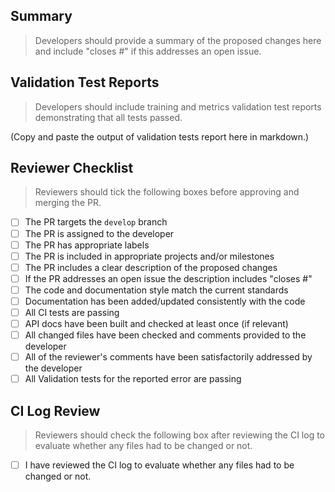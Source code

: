 ## Summary

> Developers should provide a summary of the proposed changes here and include "closes #<ISSUE NUMBER>" if this addresses an open issue.

## Validation Test Reports

> Developers should include training and metrics validation test reports demonstrating that all tests passed.

(Copy and paste the output of validation tests report here in markdown.)

## Reviewer Checklist

> Reviewers should tick the following boxes before approving and merging the PR.

- [ ] The PR targets the `develop` branch
- [ ] The PR is assigned to the developer
- [ ] The PR has appropriate labels
- [ ] The PR is included in appropriate projects and/or milestones
- [ ] The PR includes a clear description of the proposed changes
- [ ] If the PR addresses an open issue the description includes "closes #<ISSUE NUMBER>"
- [ ] The code and documentation style match the current standards
- [ ] Documentation has been added/updated consistently with the code
- [ ] All CI tests are passing
- [ ] API docs have been built and checked at least once (if relevant)
- [ ] All changed files have been checked and comments provided to the developer
- [ ] All of the reviewer's comments have been satisfactorily addressed by the developer
- [ ] All Validation tests for the reported error are passing

## CI Log Review

> Reviewers should check the following box after reviewing the CI log to evaluate whether any files had to be changed or not.

- [ ] I have reviewed the CI log to evaluate whether any files had to be changed or not.
